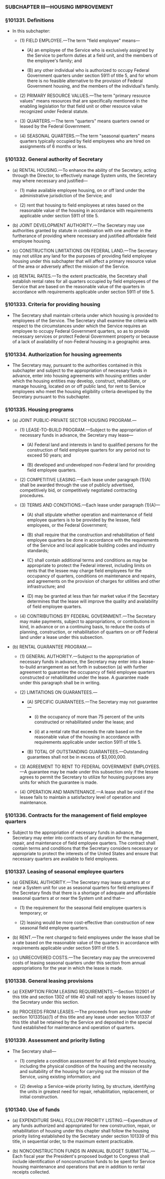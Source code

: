 ### SUBCHAPTER III—HOUSING IMPROVEMENT

### §101331. Definitions
* In this subchapter:

  * (1) FIELD EMPLOYEE.—The term "field employee" means—

    * (A) an employee of the Service who is exclusively assigned by the Service to perform duties at a field unit, and the members of the employee's family; and

    * (B) any other individual who is authorized to occupy Federal Government quarters under section 5911 of title 5, and for whom there is no feasible alternative to the provision of Federal Government housing, and the members of the individual's family.


  * (2) PRIMARY RESOURCE VALUES.—The term "primary resource values" means resources that are specifically mentioned in the enabling legislation for that field unit or other resource value recognized under Federal statute.

  * (3) QUARTERS.—The term "quarters" means quarters owned or leased by the Federal Government.

  * (4) SEASONAL QUARTERS.—The term "seasonal quarters" means quarters typically occupied by field employees who are hired on assignments of 6 months or less.

### §101332. General authority of Secretary
* (a) RENTAL HOUSING.—To enhance the ability of the Secretary, acting through the Director, to effectively manage System units, the Secretary may where necessary and justified—

  * (1) make available employee housing, on or off land under the administrative jurisdiction of the Service; and

  * (2) rent that housing to field employees at rates based on the reasonable value of the housing in accordance with requirements applicable under section 5911 of title 5.


* (b) JOINT DEVELOPMENT AUTHORITY.—The Secretary may use authorities granted by statute in combination with one another in the furtherance of providing where necessary and justified affordable field employee housing.

* (c) CONSTRUCTION LIMITATIONS ON FEDERAL LAND.—The Secretary may not utilize any land for the purposes of providing field employee housing under this subchapter that will affect a primary resource value of the area or adversely affect the mission of the Service.

* (d) RENTAL RATES.—To the extent practicable, the Secretary shall establish rental rates for all quarters occupied by field employees of the Service that are based on the reasonable value of the quarters in accordance with requirements applicable under section 5911 of title 5.

### §101333. Criteria for providing housing
* The Secretary shall maintain criteria under which housing is provided to employees of the Service. The Secretary shall examine the criteria with respect to the circumstances under which the Service requires an employee to occupy Federal Government quarters, so as to provide necessary services or protect Federal Government property or because of a lack of availability of non-Federal housing in a geographic area.

### §101334. Authorization for housing agreements
* The Secretary may, pursuant to the authorities contained in this subchapter and subject to the appropriation of necessary funds in advance, enter into housing agreements with housing entities under which the housing entities may develop, construct, rehabilitate, or manage housing, located on or off public land, for rent to Service employees who meet the housing eligibility criteria developed by the Secretary pursuant to this subchapter.

### §101335. Housing programs
* (a) JOINT PUBLIC-PRIVATE SECTOR HOUSING PROGRAM.—

  * (1) LEASE-TO-BUILD PROGRAM.—Subject to the appropriation of necessary funds in advance, the Secretary may lease—

    * (A) Federal land and interests in land to qualified persons for the construction of field employee quarters for any period not to exceed 50 years; and

    * (B) developed and undeveloped non-Federal land for providing field employee quarters.


  * (2) COMPETITIVE LEASING.—Each lease under paragraph (1)(A) shall be awarded through the use of publicly advertised, competitively bid, or competitively negotiated contracting procedures.

  * (3) TERMS AND CONDITIONS.—Each lease under paragraph (1)(A)—

    * (A) shall stipulate whether operation and maintenance of field employee quarters is to be provided by the lessee, field employees, or the Federal Government;

    * (B) shall require that the construction and rehabilitation of field employee quarters be done in accordance with the requirements of the Service and local applicable building codes and industry standards;

    * (C) shall contain additional terms and conditions as may be appropriate to protect the Federal interest, including limits on rents that the lessee may charge field employees for the occupancy of quarters, conditions on maintenance and repairs, and agreements on the provision of charges for utilities and other infrastructure; and

    * (D) may be granted at less than fair market value if the Secretary determines that the lease will improve the quality and availability of field employee quarters.


  * (4) CONTRIBUTIONS BY FEDERAL GOVERNMENT.—The Secretary may make payments, subject to appropriations, or contributions in kind, in advance or on a continuing basis, to reduce the costs of planning, construction, or rehabilitation of quarters on or off Federal land under a lease under this subsection.


* (b) RENTAL GUARANTEE PROGRAM.—

  * (1) GENERAL AUTHORITY.—Subject to the appropriation of necessary funds in advance, the Secretary may enter into a lease-to-build arrangement as set forth in subsection (a) with further agreement to guarantee the occupancy of field employee quarters constructed or rehabilitated under the lease. A guarantee made under this paragraph shall be in writing.

  * (2) LIMITATIONS ON GUARANTEES.—

    * (A) SPECIFIC GUARANTEES.—The Secretary may not guarantee—

      * (i) the occupancy of more than 75 percent of the units constructed or rehabilitated under the lease; and

      * (ii) at a rental rate that exceeds the rate based on the reasonable value of the housing in accordance with requirements applicable under section 5911 of title 5.


    * (B) TOTAL OF OUTSTANDING GUARANTEES.—Outstanding guarantees shall not be in excess of $3,000,000.


  * (3) AGREEMENT TO RENT TO FEDERAL GOVERNMENT EMPLOYEES.—A guarantee may be made under this subsection only if the lessee agrees to permit the Secretary to utilize for housing purposes any units for which the guarantee is made.

  * (4) OPERATION AND MAINTENANCE.—A lease shall be void if the lessee fails to maintain a satisfactory level of operation and maintenance.

### §101336. Contracts for the management of field employee quarters
* Subject to the appropriation of necessary funds in advance, the Secretary may enter into contracts of any duration for the management, repair, and maintenance of field employee quarters. The contract shall contain terms and conditions that the Secretary considers necessary or appropriate to protect the interests of the United States and ensure that necessary quarters are available to field employees.

### §101337. Leasing of seasonal employee quarters
* (a) GENERAL AUTHORITY.—The Secretary may lease quarters at or near a System unit for use as seasonal quarters for field employees if the Secretary finds that there is a shortage of adequate and affordable seasonal quarters at or near the System unit and that—

  * (1) the requirement for the seasonal field employee quarters is temporary; or

  * (2) leasing would be more cost-effective than construction of new seasonal field employee quarters.


* (b) RENT.—The rent charged to field employees under the lease shall be a rate based on the reasonable value of the quarters in accordance with requirements applicable under section 5911 of title 5.

* (c) UNRECOVERED COSTS.—The Secretary may pay the unrecovered costs of leasing seasonal quarters under this section from annual appropriations for the year in which the lease is made.

### §101338. General leasing provisions
* (a) EXEMPTION FROM LEASING REQUIREMENTS.—Section 102901 of this title and section 1302 of title 40 shall not apply to leases issued by the Secretary under this section.

* (b) PROCEEDS FROM LEASES.—The proceeds from any lease under section 101335(a)(1) of this title and any lease under section 101337 of this title shall be retained by the Service and deposited in the special fund established for maintenance and operation of quarters.

### §101339. Assessment and priority listing
* The Secretary shall—

  * (1) complete a condition assessment for all field employee housing, including the physical condition of the housing and the necessity and suitability of the housing for carrying out the mission of the Service, using existing information; and

  * (2) develop a Service-wide priority listing, by structure, identifying the units in greatest need for repair, rehabilitation, replacement, or initial construction.

### §101340. Use of funds
* (a) EXPENDITURE SHALL FOLLOW PRIORITY LISTING.—Expenditure of any funds authorized and appropriated for new construction, repair, or rehabilitation of housing under this chapter shall follow the housing priority listing established by the Secretary under section 101339 of this title, in sequential order, to the maximum extent practicable.

* (b) NONCONSTRUCTION FUNDS IN ANNUAL BUDGET SUBMITTAL.—Each fiscal year the President's proposed budget to Congress shall include identification of nonconstruction funds to be spent for Service housing maintenance and operations that are in addition to rental receipts collected.